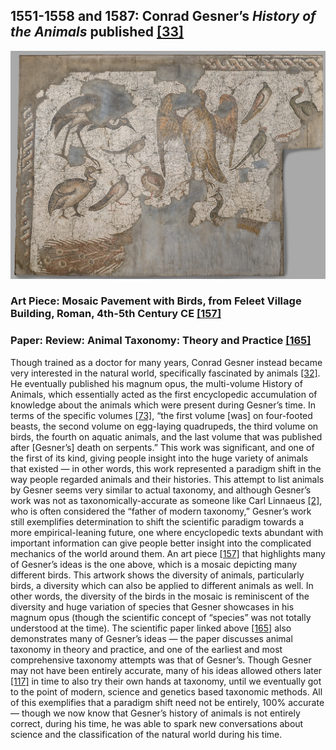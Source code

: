 ## 1551-1558 and 1587: Conrad Gesner’s <em>History of the Animals</em> published [[33]](https://www.loc.gov/item/06004347/)

![gessner](/images/gessner.jpg)

### Art Piece: Mosaic Pavement with Birds, from Feleet Village Building, Roman, 4th-5th Century CE [[157]](https://hvrd.art/o/291656)
### Paper: Review: Animal Taxonomy: Theory and Practice [[165]](https://www.jstor.org/stable/2819440)

Though trained as a doctor for many years, Conrad Gesner instead became very interested in the natural world, specifically fascinated by animals [[32]](https://www.britannica.com/biography/Conrad-Gesner). He eventually published his magnum opus, the multi-volume History of Animals, which essentially acted as the first encyclopedic accumulation of knowledge about the animals which were present during Gesner’s time. In terms of the specific volumes [[73]](http://omeka.wustl.edu/omeka/exhibits/show/haerina/intro/gesner), “the first volume [was] on four-footed beasts, the second volume on egg-laying quadrupeds, the third volume on birds, the fourth on aquatic animals, and the last volume that was published after [Gesner’s] death on serpents.” This work was significant, and one of the first of its kind, giving people insight into the huge variety of animals that existed — in other words, this work represented a paradigm shift in the way people regarded animals and their histories. This attempt to list animals by Gesner seems very similar to actual taxonomy, and although Gesner’s work was not as taxonomically-accurate as someone like Carl Linnaeus [[2]](https://www.britannica.com/biography/Carolus-Linnaeus), who is often considered the “father of modern taxonomy,” Gesner’s work still exemplifies determination to shift the scientific paradigm towards a more empirical-leaning future, one where encyclopedic texts abundant with important information can give people better insight into the complicated mechanics of the world around them. An art piece [[157]](https://hvrd.art/o/291656) that highlights many of Gesner’s ideas is the one above, which is a mosaic depicting many different birds. This artwork shows the diversity of animals, particularly birds, a diversity which can also be applied to different animals as well. In other words, the diversity of the birds in the mosaic is reminiscent of the diversity and huge variation of species that Gesner showcases in his magnum opus (though the scientific concept of “species” was not totally understood at the time). The scientific paper linked above [[165]](https://www.jstor.org/stable/2819440) also demonstrates many of Gesner’s ideas — the paper discusses animal taxonomy in theory and practice, and one of the earliest and most comprehensive taxonomy attempts was that of Gesner’s. Though Gesner may not have been entirely accurate, many of his ideas allowed others later [[117]](http://www.atbi.eu/summerschool/files/summerschool/Manktelow_Syllabus.pdf) in time to also try their own hands at taxonomy, until we eventually got to the point of modern, science and genetics based taxonomic methods. All of this exemplifies that a paradigm shift need not be entirely, 100% accurate — though we now know that Gesner’s history of animals is not entirely correct, during his time, he was able to spark new conversations about science and the classification of the natural world during his time. 
